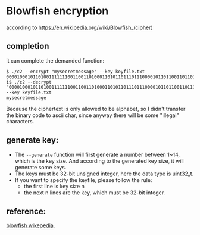 # Blowfish encryption
according to <https://en.wikipedia.org/wiki/Blowfish_(cipher)>
## completion
it can complete the demanded function:
```$xslt
$ ./c2 --encrypt "mysecretmessage" --key keyfile.txt
00001000101101001111111001100110100011010110111011100001011011001101101110110110011101000011110010001010001000001011111111100100
i$ ./c2 --decrypt "00001000101101001111111001100110100011010110111011100001011011001101101110110110011101000011110010001010001000001011111111100100" --key keyfile.txt
mysecretmessage
```
Because the ciphertext is only allowed to be alphabet, so I didn't transfer the binary code to ascii char, since anyway there will be some "illegal" characters.

## generate key:
- The `--generate` function will first generate a number between 1~14, which is the key size. And according to the generated key size, it will generate some keys.
- The keys must be 32-bit unsigned integer, here the data type is uint32_t.
- If you want to specify the keyfile, please follow the rule: 
    + the first line is key size n
    + the next n lines are the key, which must be 32-bit integer.
    
## reference:
[blowfish wikepedia](<https://en.wikipedia.org/wiki/Blowfish_(cipher)>).


